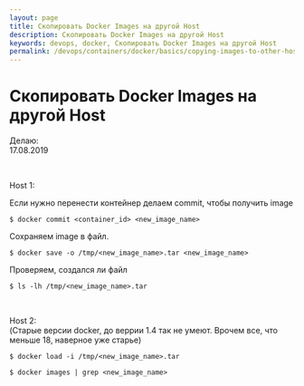 ```yaml
---
layout: page
title: Скопировать Docker Images на другой Host
description: Скопировать Docker Images на другой Host
keywords: devops, docker, Скопировать Docker Images на другой Host
permalink: /devops/containers/docker/basics/copying-images-to-other-hosts/
---
```


# Скопировать Docker Images на другой Host

Делаю:  
17.08.2019

<br/>

Host 1:

Если нужно перенести контейнер делаем commit, чтобы получить image

    $ docker commit <container_id> <new_image_name>

Сохраняем image в файл.

    $ docker save -o /tmp/<new_image_name>.tar <new_image_name>

Проверяем, создался ли файл

    $ ls -lh /tmp/<new_image_name>.tar

<br/>

Host 2:  
(Старые версии docker, до веррии 1.4 так не умеют. Врочем все, что меньше 18, наверное уже старье)

<!--
    // Посмотреть всяку ерунду в контейнере
    $ tar -tf /tmp/<new_image_name>.tar
-->

    $ docker load -i /tmp/<new_image_name>.tar

    $ docker images | grep <new_image_name>
